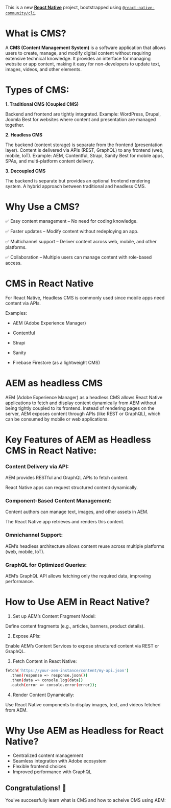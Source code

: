 This is a new [**React Native**](https://reactnative.dev) project, bootstrapped using [`@react-native-community/cli`](https://github.com/react-native-community/cli).

# What is CMS?

A **CMS (Content Management System)** is a software application that allows users to create, manage, and modify digital content without requiring extensive technical knowledge. It provides an interface for managing website or app content, making it easy for non-developers to update text, images, videos, and other elements.

# Types of CMS:

**1. Traditional CMS (Coupled CMS)**

Backend and frontend are tightly integrated.
Example: WordPress, Drupal, Joomla
Best for websites where content and presentation are managed together.

**2. Headless CMS**

The backend (content storage) is separate from the frontend (presentation layer).
Content is delivered via APIs (REST, GraphQL) to any frontend (web, mobile, IoT).
Example: AEM, Contentful, Strapi, Sanity
Best for mobile apps, SPAs, and multi-platform content delivery.

**3. Decoupled CMS**

The backend is separate but provides an optional frontend rendering system.
A hybrid approach between traditional and headless CMS.

# Why Use a CMS?

✅ Easy content management – No need for coding knowledge.

✅ Faster updates – Modify content without redeploying an app.

✅ Multichannel support – Deliver content across web, mobile, and other platforms.

✅ Collaboration – Multiple users can manage content with role-based access.

# CMS in React Native

For React Native, Headless CMS is commonly used since mobile apps need content via APIs. 

Examples:

- AEM (Adobe Experience Manager)

- Contentful

- Strapi

- Sanity

- Firebase Firestore (as a lightweight CMS)

# AEM as headless CMS

AEM (Adobe Experience Manager) as a headless CMS allows React Native applications to fetch and display content dynamically from AEM without being tightly coupled to its frontend. Instead of rendering pages on the server, AEM exposes content through APIs (like REST or GraphQL), which can be consumed by mobile or web applications.

# Key Features of AEM as Headless CMS in React Native:

### **Content Delivery via API:**

AEM provides RESTful and GraphQL APIs to fetch content.

React Native apps can request structured content dynamically.

### **Component-Based Content Management:**

Content authors can manage text, images, and other assets in AEM.

The React Native app retrieves and renders this content.

### **Omnichannel Support:**

AEM’s headless architecture allows content reuse across multiple platforms (web, mobile, IoT).

### **GraphQL for Optimized Queries:**

AEM’s GraphQL API allows fetching only the required data, improving performance.


# How to Use AEM in React Native?

1. Set up AEM’s Content Fragment Model:

Define content fragments (e.g., articles, banners, product details).

2. Expose APIs:

Enable AEM’s Content Services to expose structured content via REST or GraphQL.

3. Fetch Content in React Native:

```sh
fetch('https://your-aem-instance/content/my-api.json')
  .then(response => response.json())
  .then(data => console.log(data))
  .catch(error => console.error(error));
```

4. Render Content Dynamically:

Use React Native components to display images, text, and videos fetched from AEM.

# Why Use AEM as Headless for React Native?

- Centralized content management
- Seamless integration with Adobe ecosystem
- Flexible frontend choices
- Improved performance with GraphQL


## Congratulations! :tada:

You've successfully learn what is CMS and how to acheive CMS using AEM:


